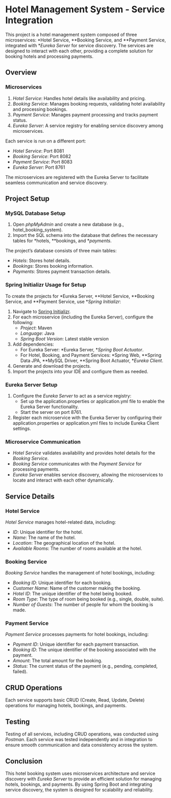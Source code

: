# Hotel Management System - Service Integration

This project is a hotel management system composed of three microservices: *Hotel Service, **Booking Service, and **Payment Service, integrated with **Eureka Server* for service discovery. The services are designed to interact with each other, providing a complete solution for booking hotels and processing payments.

## Overview

### Microservices
1. *Hotel Service*: Handles hotel details like availability and pricing.
2. *Booking Service*: Manages booking requests, validating hotel availability and processing bookings.
3. *Payment Service*: Manages payment processing and tracks payment status.
4. *Eureka Server*: A service registry for enabling service discovery among microservices.

Each service is run on a different port:
- *Hotel Service*: Port 8081
- *Booking Service*: Port 8082
- *Payment Service*: Port 8083
- *Eureka Server*: Port 8761

The microservices are registered with the Eureka Server to facilitate seamless communication and service discovery.

## Project Setup

### MySQL Database Setup

1. Open *phpMyAdmin* and create a new database (e.g., hotel_booking_system).
2. Import the SQL schema into the database that defines the necessary tables for *hotels, **bookings, and **payments*.

The project’s database consists of three main tables:
- *Hotels*: Stores hotel details.
- *Bookings*: Stores booking information.
- *Payments*: Stores payment transaction details.

### Spring Initializr Usage for Setup

To create the projects for *Eureka Server, **Hotel Service, **Booking Service, and **Payment Service, use **Spring Initializr*:

1. Navigate to [Spring Initializr](https://start.spring.io/).
2. For each microservice (including the Eureka Server), configure the following:
   - *Project*: Maven
   - *Language*: Java
   - *Spring Boot Version*: Latest stable version
3. Add dependencies:
   - For Eureka Server: *Eureka Server, **Spring Boot Actuator*.
   - For Hotel, Booking, and Payment Services: *Spring Web, **Spring Data JPA, **MySQL Driver, **Spring Boot Actuator, **Eureka Client*.
4. Generate and download the projects.
5. Import the projects into your IDE and configure them as needed.

### Eureka Server Setup

1. Configure the *Eureka Server* to act as a service registry:
   - Set up the application.properties or application.yml file to enable the Eureka Server functionality.
   - Start the server on port 8761.
2. Register each microservice with the Eureka Server by configuring their application.properties or application.yml files to include Eureka Client settings.

### Microservice Communication

- *Hotel Service* validates availability and provides hotel details for the *Booking Service*.
- *Booking Service* communicates with the *Payment Service* for processing payments.
- *Eureka Server* enables service discovery, allowing the microservices to locate and interact with each other dynamically.

## Service Details

### Hotel Service

*Hotel Service* manages hotel-related data, including:

- *ID*: Unique identifier for the hotel.
- *Name*: The name of the hotel.
- *Location*: The geographical location of the hotel.
- *Available Rooms*: The number of rooms available at the hotel.

### Booking Service

*Booking Service* handles the management of hotel bookings, including:

- *Booking ID*: Unique identifier for each booking.
- *Customer Name*: Name of the customer making the booking.
- *Hotel ID*: The unique identifier of the hotel being booked.
- *Room Type*: The type of room being booked (e.g., single, double, suite).
- *Number of Guests*: The number of people for whom the booking is made.

### Payment Service

*Payment Service* processes payments for hotel bookings, including:

- *Payment ID*: Unique identifier for each payment transaction.
- *Booking ID*: The unique identifier of the booking associated with the payment.
- *Amount*: The total amount for the booking.
- *Status*: The current status of the payment (e.g., pending, completed, failed).

## CRUD Operations

Each service supports basic CRUD (Create, Read, Update, Delete) operations for managing hotels, bookings, and payments. 

## Testing

Testing of all services, including CRUD operations, was conducted using *Postman*. Each service was tested independently and in integration to ensure smooth communication and data consistency across the system.

## Conclusion

This hotel booking system uses microservices architecture and service discovery with *Eureka Server* to provide an efficient solution for managing hotels, bookings, and payments. By using Spring Boot and integrating service discovery, the system is designed for scalability and reliability.
